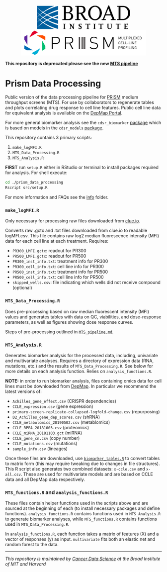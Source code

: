 <p align="center">
  <img src="img/BroadInstLogoforDigitalRGB.png" width="300" hspace="40"/>
  <img src="img/prism_logo_tagline_side.png" width="400" />
</p>

**This repository is deprecated please see the new [MTS pipeline](https://github.com/cmap/dockerized_mts)**

# Prism Data Processing

Public version of the data processing pipeline for [PRISM](https://www.theprismlab.org/) medium throughput screens (MTS). For use by collaborators to regenerate tables and plots correlating drug response to cell line features. Public cell line data for equivalent analysis is available on the [DepMap Portal](https://depmap.org/portal/).

For more general biomarker analysis see the `cdsr_biomarker` [package](https://github.com/broadinstitute/cdsr_biomarker) which is based on models in the `cdsr_models` [package](https://github.com/broadinstitute/cdsr_models).

This repository contains 3 primary scripts:

1. `make_logMFI.R`
2. `MTS_Data_Processing.R`
3. `MTS_Analysis.R`

**FIRST** run `setup.R` either in RStudio or terminal to install  packages required for analysis. For shell execute:
```bash
cd ./prism_data_processing
Rscript src/setup.R
```

For more information and FAQs see the [info](./info) folder.

### `make_logMFI.R`
Only necessary for processing raw files downloaded from [clue.io](https://clue.io/).

Converts raw .gctx and .txt files downloaded from clue.io to readable logMFI.csv. This file contains raw log2 median fluorescence intensity (MFI) data for each cell line at each treatment. Requires:
- `PR300_LMFI.gctx`: readout for PR300
- `PR500_LMFI.gctx`: readout for PR500
- `PR300_inst_info.txt`: treatment info for PR300
- `PR300_cell_info.txt`: cell line info for PR300
- `PR500_inst_info.txt`: treatment info for PR500
- `PR500_cell_info.txt`: cell line info for PR500
- `skipped_wells.csv`: file indicating which wells did not receive compound (optional)

### `MTS_Data_Processing.R`

Does pre-processing based on raw median fluorescent intensity (MFI) values and generates tables with data on QC, viabilities, and dose-response parameters, as well as figures showing dose response curves.

Steps of pre-processing outlined in [`MTS_pipeline.md`](info/MTS_pipeline.md).


### `MTS_Analysis.R`

Generates biomarker analysis for the processed data, including, univariate and multivariate analyses. Requires a directory of expression data (RNA, mutations, etc.) and the results of `MTS_Data_Processing.R`. See below for more details on each analysis function. Relies on `analysis_functions.R`.

**NOTE:** in order to run biomarker analysis, files containing omics data for cell lines must be downloaded from [DepMap](https://depmap.org/portal/download/all/). In particular we recommend the latest versions of:
- `Achilles_gene_effect.csv` (CRISPR dependencies)
- `CCLE_expression.csv` (gene expression)
- `primary-screen-replicate-collapsed-logfold-change.csv` (repurposing)
- `D2_Achilles_gene_dep_scores.csv` (shRNA)
- `CCLE_metabolomics_20190502.csv` (metablomics)
- `CCLE_RPPA_20181003.csv` (proteomics)
- `CCLE_miRNA_20181103.gct` (miRNA)
- `CCLE_gene_cn.csv` (copy number)
- `CCLE_mutations.csv` (mutations)
- `sample_info.csv` (lineages)

Once these files are downloaded, use [`biomarker_tables.R`](src/biomarker_tables.R) to convert tables to matrix form (this may require tweaking due to changes in file structures). This R script also generates two combined datasets: `x-ccle.csv` and `x-all.csv`. These are used for multivariate models and are based on CCLE data and all DepMap data respectively.

### `MTS_functions.R` and `analysis_functions.R`

These files contain helper functions used in the scripts above and are sourced at the beginning of each (to install necessary packages and define functions). `analysis_functions.R` contains functions used in `MTS_Analysis.R` to generate biomarker analyses, while `MTS_functions.R` contains functions used in `MTS_Data_Processing.R`.

In `analysis_functions.R`, each function takes a matrix of features (X) and a vector of responses (y) as input. `multivariate` fits both an elastic net and random forest to the data.

---
_This repository is maintained by [Cancer Data Science](https://www.cancerdatascience.org/) at the Broad Institute of MIT and Harvard_
